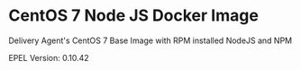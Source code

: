 # CentOS 7 Node JS Docker Image
Delivery Agent's CentOS 7 Base Image with RPM installed NodeJS and NPM

EPEL Version: 0.10.42
